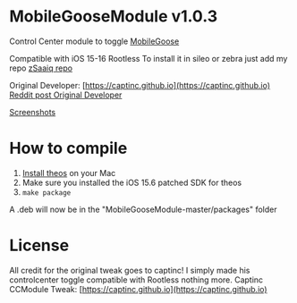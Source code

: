# MobileGooseModule v1.0.3
Control Center module to toggle [MobileGoose](https://www.reddit.com/r/jailbreak/comments/f4wnp2/release_mobilegoose_an_annoying_goose_for_your)

Compatible with iOS 15-16 Rootless
To install it in sileo or zebra just add my repo [zSaaiq repo](https://zsaaiq.github.io/jailbreakrepo/)

Original Developer: [https://captinc.github.io](https://captinc.github.io)
[Reddit post Original Developer](https://www.reddit.com/r/jailbreak/comments/f62det/release_mobilegoosemodule_control_center_module)

[Screenshots](https://captinc.github.io/depictions/mobilegoosemodule/screenshots.html)

# How to compile
1. [Install theos](https://github.com/theos/theos/wiki/Installation-macOS) on your Mac
2. Make sure you installed the iOS 15.6 patched SDK for theos
5. `make package`

A .deb will now be in the "MobileGooseModule-master/packages" folder

# License
All credit for the original tweak goes to captinc! I simply made his controlcenter toggle compatible with Rootless nothing more.
Captinc CCModule Tweak: [https://captinc.github.io](https://captinc.github.io)
